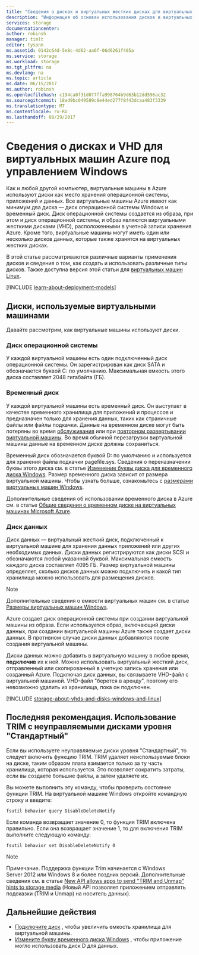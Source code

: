 ```yaml
---
title: "Сведения о дисках и виртуальных жестких дисках для виртуальных машин Microsoft Azure под управлением Windows | Документация Майкрософт"
description: "Информация об основах использования дисков и виртуальных жестких дисков для виртуальных машин Windows в Azure."
services: storage
documentationcenter: 
author: robinsh
manager: timlt
editor: tysonn
ms.assetid: 0142c64d-5e8c-4d62-aa6f-06d6261f485a
ms.service: storage
ms.workload: storage
ms.tgt_pltfrm: na
ms.devlang: na
ms.topic: article
ms.date: 06/15/2017
ms.author: robinsh
ms.openlocfilehash: c194ca0f31d077ffa998764b9d63b12dd596ac32
ms.sourcegitcommit: 18ad9bc049589c8e44ed277f8f43dcaa483f3339
ms.translationtype: MT
ms.contentlocale: ru-RU
ms.lasthandoff: 08/29/2017
---
```

# <a name="about-disks-and-vhds-for-azure-windows-vms"></a>Сведения о дисках и VHD для виртуальных машин Azure под управлением Windows
Как и любой другой компьютер, виртуальные машины в Azure используют диски как место хранения операционной системы, приложений и данных. Все виртуальные машины Azure имеют как минимум два диска — диск операционной системы Windows и временный диск. Диск операционной системы создается из образа, при этом и диск операционной системы, и образ являются виртуальными жесткими дисками (VHD), расположенными в учетной записи хранения Azure. Кроме того, виртуальные машины могут иметь один или несколько дисков данных, которые также хранятся на виртуальных жестких дисках. 

В этой статье рассматриваются различные варианты применения дисков и сведения о том, как создать и использовать различные типы дисков. Также доступна версия этой статьи для [виртуальных машин Linux](about-disks-and-vhds.md).

[!INCLUDE [learn-about-deployment-models](../../../includes/learn-about-deployment-models-both-include.md)]

## <a name="disks-used-by-vms"></a>Диски, используемые виртуальными машинами

Давайте рассмотрим, как виртуальные машины используют диски.

### <a name="operating-system-disk"></a>Диск операционной системы
У каждой виртуальной машины есть один подключенный диск операционной системы. Он зарегистрирован как диск SATA и обозначается буквой C: по умолчанию. Максимальная емкость этого диска составляет 2048 гигабайта (ГБ). 

### <a name="temporary-disk"></a>Временный диск
У каждой виртуальной машины есть временный диск. Он выступает в качестве временного хранилища для приложений и процессов и предназначен только для хранения данных, таких как страничные файлы или файлы подкачки. Данные на временном диске могут быть потеряны во время [обслуживания](manage-availability.md?toc=%2fazure%2fvirtual-machines%2fwindows%2ftoc.json#understand-vm-reboots---maintenance-vs-downtime) или при [повторном развертывании виртуальной машины](redeploy-to-new-node.md?toc=%2fazure%2fvirtual-machines%2fwindows%2ftoc.json). Во время обычной перезагрузки виртуальной машины данные на временном диске должны сохраниться.

Временный диск обозначается буквой D: по умолчанию и используется для хранения файла подкачки pagefile.sys. Сведения о переназначении буквы этого диска см. в статье [Изменение буквы диска для временного диска Windows](change-drive-letter.md). Размер временного диска зависит от размера виртуальной машины. Чтобы узнать больше, ознакомьтесь с [размерами виртуальных машин Windows](sizes.md).

Дополнительные сведения об использовании временного диска в Azure см. в статье [Общие сведения о временном диске на виртуальных машинах Microsoft Azure](https://blogs.msdn.microsoft.com/mast/2013/12/06/understanding-the-temporary-drive-on-windows-azure-virtual-machines/).


### <a name="data-disk"></a>Диск данных
Диск данных — виртуальный жесткий диск, подключенный к виртуальной машине для хранения данных приложений или других необходимых данных. Диски данных регистрируются как диски SCSI и обозначаются любой указанной буквой. Максимальная емкость каждого диска составляет 4095 ГБ. Размер виртуальной машины определяет, сколько дисков данных можно подключить и какой тип хранилища можно использовать для размещения дисков.

> [!NOTE]
> Дополнительные сведения о емкости виртуальных машин см. в статье [Размеры виртуальных машин Windows](sizes.md).
> 

Azure создает диск операционной системы при создании виртуальной машины из образа. Если используется образ, включающий диски данных, при создании виртуальной машины Azure также создает диски данных. В противном случае диски данных добавляются после создания виртуальной машины.

Диски данных можно добавить в виртуальную машину в любое время, **подключив** их к ней. Можно использовать виртуальный жесткий диск, отправленный или скопированный в учетную запись хранения или созданный Azure. Подключая диск данных, вы связываете VHD-файл с виртуальной машиной. VHD-файл "берется в аренду", поэтому его невозможно удалить из хранилища, пока он подключен.


[!INCLUDE [storage-about-vhds-and-disks-windows-and-linux](../../../includes/storage-about-vhds-and-disks-windows-and-linux.md)]

## <a name="one-last-recommendation-use-trim-with-unmanaged-standard-disks"></a>Последняя рекомендация. Использование TRIM с неуправляемыми дисками уровня "Стандартный" 

Если вы используете неуправляемые диски уровня "Стандартный", то следует включить функцию TRIM. TRIM удаляет неиспользуемые блоки на диске, таким образом плата взимается только за ту часть хранилища, которая используется. Это позволяет сократить затраты, если вы создаете большие файлы, а затем удаляете их. 

Вы можете выполнить эту команду, чтобы проверить состояние функции TRIM. На виртуальной машине Windows откройте командную строку и введите:


```
fsutil behavior query DisableDeleteNotify
```

Если команда возвращает значение 0, то функция TRIM включена правильно. Если она возвращает значение 1, то для включения TRIM выполните следующую команду:

```
fsutil behavior set DisableDeleteNotify 0
```

> [!NOTE]
> Примечание. Поддержка функции Trim начинается с Windows Server 2012 или Windows 8 и более поздних версий. Дополнительные сведения см. в статье [New API allows apps to send "TRIM and Unmap" hints to storage media](https://msdn.microsoft.com/windows/compatibility/new-api-allows-apps-to-send-trim-and-unmap-hints) (Новый API позволяет приложением отправлять подсказки (TRIM и Unmap) на носитель данных).
> 

<!-- Might want to match next-steps from overview of managed disks -->
## <a name="next-steps"></a>Дальнейшие действия
* [Подключите диск](attach-disk-portal.md?toc=%2fazure%2fvirtual-machines%2fwindows%2ftoc.json) , чтобы увеличить емкость хранилища для виртуальной машины.
* [Измените букву временного диска Windows](change-drive-letter.md?toc=%2fazure%2fvirtual-machines%2fwindows%2fclassic%2ftoc.json) , чтобы приложение могло использовать диск D для данных.

